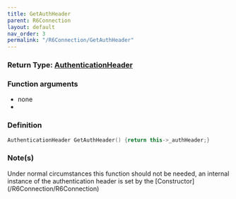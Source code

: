 ```yaml
---
title: GetAuthHeader
parent: R6Connection
layout: default
nav_order: 3
permalink: "/R6Connection/GetAuthHeader"
---
```


### Return Type: [AuthenticationHeader ](/Types/AuthenticationHeader )

### Function arguments
 - none
 - 
### Definition
```cpp
AuthenticationHeader GetAuthHeader() {return this->_authHeader;}
```

### Note(s)

Under normal circumstances this function should not be needed, an internal instance of the authentication header is set by the [Constructor] (/R6Connection/R6Connection)